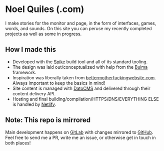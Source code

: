 # Noel Quiles (.com)

I make stories for the monitor and page, in the form of interfaces, games, words, and sounds.  On this site you can peruse my recently completed projects as well as some in progress.

## How I made this
- Developed with the [Spike](https://spike.cf) build tool and all of its standard tooling. 
- The design was laid out/conceptualized with help from the [Bulma](https://bulma.io) framework.
- Inspiration was liberally taken from [bettermotherfuckingwebsite.com](http://bettermotherfuckingwebsite.com). Always important to keep the basics in mind!
- Site content is managed with [DatoCMS](https://www.datocms.com) and delivered through their content delivery API. 
- Hosting and final building/compilation/HTTPS/DNS/EVERYTHING ELSE is handled by [Netlify](https://www.netlify.com).


## Note: This repo is mirrored

Main development happens on [GitLab](https://gitlab.com/enmod/noelquiles.com) with changes mirrored to [GitHub](https://github.com/EnMod/noelquiles.com). Feel free to send me a PR, write me an issue, or otherwise get in touch in both places!